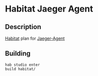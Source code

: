 # Habitat Jaeger Agent

## Description

[Habitat](https://www.habitat.sh/) plan for [Jaeger-Agent](http://jaegertracing.io/)

## Building
```
hab studio enter
build habitat/
```
